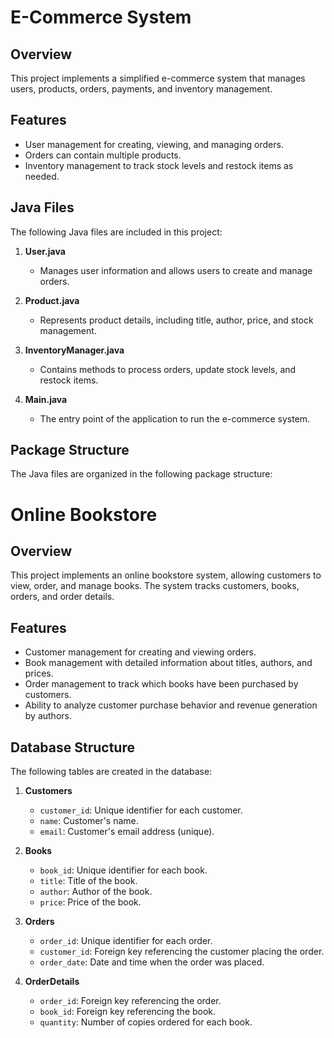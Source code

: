 # E-Commerce System

## Overview
This project implements a simplified e-commerce system that manages users, products, orders, payments, and inventory management.

## Features
- User management for creating, viewing, and managing orders.
- Orders can contain multiple products.
- Inventory management to track stock levels and restock items as needed.

## Java Files
The following Java files are included in this project:

1. **User.java**
   - Manages user information and allows users to create and manage orders.

2. **Product.java**
   - Represents product details, including title, author, price, and stock management.

3. **InventoryManager.java**
   - Contains methods to process orders, update stock levels, and restock items.

4. **Main.java**
   - The entry point of the application to run the e-commerce system.

## Package Structure
The Java files are organized in the following package structure:

# Online Bookstore

## Overview
This project implements an online bookstore system, allowing customers to view, order, and manage books. The system tracks customers, books, orders, and order details.

## Features
- Customer management for creating and viewing orders.
- Book management with detailed information about titles, authors, and prices.
- Order management to track which books have been purchased by customers.
- Ability to analyze customer purchase behavior and revenue generation by authors.

## Database Structure
The following tables are created in the database:

1. **Customers**
   - `customer_id`: Unique identifier for each customer.
   - `name`: Customer's name.
   - `email`: Customer's email address (unique).

2. **Books**
   - `book_id`: Unique identifier for each book.
   - `title`: Title of the book.
   - `author`: Author of the book.
   - `price`: Price of the book.

3. **Orders**
   - `order_id`: Unique identifier for each order.
   - `customer_id`: Foreign key referencing the customer placing the order.
   - `order_date`: Date and time when the order was placed.

4. **OrderDetails**
   - `order_id`: Foreign key referencing the order.
   - `book_id`: Foreign key referencing the book.
   - `quantity`: Number of copies ordered for each book.







